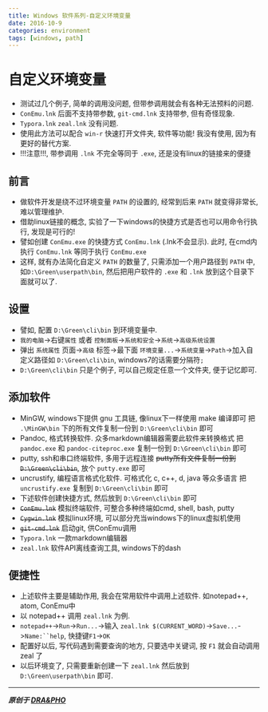 ```yaml
---
title: Windows 软件系列-自定义环境变量
date: 2016-10-9
categories: environment
tags: [windows, path]
---
```



# 自定义环境变量
- 测试过几个例子, 简单的调用没问题, 但带参调用就会有各种无法预料的问题.
- `ConEmu.lnk` 后面不支持带参数, `git-cmd.lnk` 支持带参, 但有奇怪现象.
- `Typora.lnk` `zeal.lnk` 没有问题.
- 使用此方法可以配合 `win-r` 快速打开文件夹, 软件等功能! 我没有使用, 因为有更好的替代方案.
- !!!注意!!!, 带参调用 `.lnk` 不完全等同于 `.exe`, 还是没有linux的链接来的便捷

## 前言
- 做软件开发是绕不过环境变量 `PATH` 的设置的, 经常到后来 `PATH` 就变得非常长, 难以管理维护.
- 借助linux链接的概念, 实验了一下windows的快捷方式是否也可以用命令行执行, 发现是可行的!
- 譬如创建 `ConEmu.exe` 的快捷方式 `ConEmu.lnk` (.lnk不会显示). 此时, 在cmd内执行 `ConEmu.lnk` 等同于执行 `ConEmu.exe`
- 这样, 就有办法简化自定义 `PATH` 的数量了, 只需添加一个用户路径到 `PATH` 中, 如`D:\Green\userpath\bin`, 然后把用户软件的 `.exe` 和 `.lnk` 放到这个目录下面就可以了.

## 设置
- 譬如, 配置 `D:\Green\cli\bin` 到环境变量中.
- `我的电脑`->右键`属性` 或者 `控制面板`->`系统和安全`->`系统`->`高级系统设置`
- 弹出 `系统属性` 页面->`高级` 标签->最下面 `环境变量...`->`系统变量`->`Path`->加入自定义路径如 `D:\Green\cli\bin`, windows7的话需要分隔符`;`
- `D:\Green\cli\bin` 只是个例子, 可以自己规定任意一个文件夹, 便于记忆即可.

## 添加软件
- MinGW, windows下提供 gnu 工具链, 像linux下一样使用 make 编译即可
  把 `.\MinGW\bin` 下的所有文件复制一份到 `D:\Green\cli\bin` 即可
- Pandoc, 格式转换软件. 众多markdown编辑器需要此软件来转换格式
  把 `pandoc.exe` 和 `pandoc-citeproc.exe` 复制一份到 `D:\Green\cli\bin` 即可
- putty, ssh和串口终端软件, 多用于远程连接
  ~~putty所有文件复制一份到 `D:\Green\cli\bin`~~, 放个 `putty.exe` 即可
- uncrustify, 编程语言格式化软件. 可格式化 c, c++, d, java 等众多语言
  把 `uncrustify.exe` 复制到 `D:\Green\cli\bin` 即可
- 下述软件创建快捷方式, 然后放到 `D:\Green\cli\bin` 即可
- ~~`ConEmu.lnk`~~ 模拟终端软件, 可整合多种终端如cmd, shell, bash, putty
- ~~`Cygwin.lnk`~~ 模拟linux环境, 可以部分充当windows下的linux虚拟机使用
- ~~`git-cmd.lnk`~~ 启动git, 供ConEmu调用
- `Typora.lnk` 一款markdown编辑器
- `zeal.lnk` 软件API离线查询工具, windows下的dash

## 便捷性
- 上述软件主要是辅助作用, 我会在常用软件中调用上述软件. 如notepad++, atom, ConEmu中
- 以 notepad++ 调用 `zeal.lnk` 为例.
- `notepad++`->`Run`->`Run...`->输入 `zeal.lnk $(CURRENT_WORD)`->`Save...`->`Name:``help`, 快捷键`F1`->`OK`
- 配置好以后, 写代码遇到需要查询的地方, 只要选中关键词, 按 `F1` 就会自动调用 zeal 了
- 以后环境变了, 只需要重新创建一下 `zeal.lnk` 然后放到 `D:\Green\userpath\bin` 即可.


----------

***原创于 [DRA&PHO](https://draapho.github.io/)***
